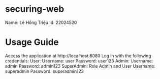 # securing-web
Name: Lê Hồng Triệu
Id: 22024520
# Usage Guide
Access the application at http://localhost:8080
Log in with the following credentials:
User:
Username: user
Password: user123
Admin:
Username: admin
Password: admin123
SuperAdmin: Role Admin and User
Username: superadmin
Password: superadmin123
